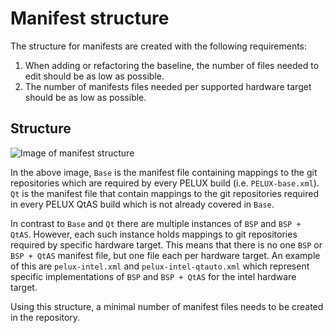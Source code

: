 Manifest structure
==================

The structure for manifests are created with the following requirements:

1. When adding or refactoring the baseline, the number of files needed to edit
   should be as low as possible.
2. The number of manifests files needed per supported hardware target should
   be as low as possible.

Structure
---------

![Image of manifest structure](manifest_structure.svg)

In the above image, `Base` is the manifest file containing mappings to the git
repositories which are required by every PELUX build (i.e. `PELUX-base.xml`).
`Qt` is the manifest file that contain mappings to the git repositories required
in every PELUX QtAS build which is not already covered in `Base`.

In contrast to `Base` and `Qt` there are multiple instances of `BSP` and
`BSP + QtAS`. However, each such instance holds mappings to git repositories
required by specific hardware target. This means that there is no one `BSP`
or `BSP + QtAS` manifest file, but one file each per hardware target. An example
of this are `pelux-intel.xml` and `pelux-intel-qtauto.xml` which represent
specific implementations of `BSP` and `BSP + QtAS` for the intel hardware target.

Using this structure, a minimal number of manifest files needs to be created in
the repository.
